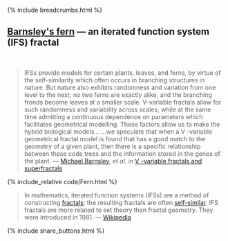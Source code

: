 {% include breadcrumbs.html %}

## [Barnsley&apos;s fern](https://rosettacode.org/wiki/Barnsley_fern) &mdash; an iterated function system (IFS) fractal
<div class="header_line"><br/></div>

<blockquote>
IFSs provide models for certain plants, leaves, and ferns, by virtue of the self-similarity which often occurs 
in branching structures in nature. But nature also exhibits randomness and variation from one level to the next; 
no two ferns are exactly alike, and the branching fronds become leaves at a smaller scale. 
V-variable fractals allow for such randomness and variability across scales, while at the same time 
admitting a continuous dependence on parameters which facilitates geometrical modelling. 
These factors allow us to make the hybrid biological models... ...we speculate that when a V -variable 
geometrical fractal model is found that has a good match to the geometry of a given plant, 
then there is a specific relationship between these code trees and the information 
stored in the genes of the plant. &mdash; 
<a href="https://en.wikipedia.org/wiki/Michael_Barnsley">Michael Barnsley</a>, <i>et al.</i> in
<a href="https://maths-people.anu.edu.au/~barnsley/pdfs/V-var_super_fractals.pdf">V -variable fractals and superfractals</a>
</blockquote>

<p style="clear: both;"></p>

{% include_relative code/Fern.html %}

<p style="clear: both;"></p>

<blockquote>
In mathematics, iterated function systems (IFSs) are a method of constructing 
<a href="https://en.wikipedia.org/wiki/Fractal">fractals</a>; 
the resulting fractals are often <a href="https://en.wikipedia.org/wiki/Self-similar">self-similar</a>. 
IFS fractals are more related to set theory 
than fractal geometry. They were introduced in 1981. &mdash;
<a href="https://en.wikipedia.org/wiki/Iterated_function_system">Wikipedia</a>
</blockquote>

<p style="clear: both;"></p>

{% include share_buttons.html %}
